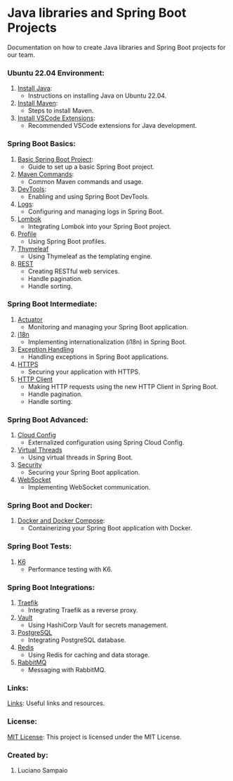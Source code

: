 # Java libraries and Spring Boot Projects

Documentation on how to create Java libraries and Spring Boot projects for our team.

### Ubuntu 22.04 Environment:
1. [Install Java](documentation/java/install.md):
    - Instructions on installing Java on Ubuntu 22.04.
1. [Install Maven](documentation/maven/install.md):
    - Steps to install Maven.
1. [Install VSCode Extensions](documentation/vscode/index.md):
    - Recommended VSCode extensions for Java development.

### Spring Boot Basics:
1. [Basic Spring Boot Project](documentation/spring/basic/project.md):
    - Guide to set up a basic Spring Boot project.
1. [Maven Commands](documentation/maven/pom.md):
    - Common Maven commands and usage.
1. [DevTools](documentation/spring/basic/devtools.md):
    - Enabling and using Spring Boot DevTools.
1. [Logs](documentation/spring/basic/logs.md):
    - Configuring and managing logs in Spring Boot.
1. [Lombok](documentation/spring/basic/lombok.md)
    - Integrating Lombok into your Spring Boot project.
1. [Profile](documentation/spring/basic/profile.md)
    - Using Spring Boot profiles.
1. [Thymeleaf](documentation/spring/basic/thymeleaf.md)
    - Using Thymeleaf as the templating engine.
1. [REST](documentation/spring/basic/rest.md)
    - Creating RESTful web services.
    - Handle pagination.
    - Handle sorting.

### Spring Boot Intermediate:
1. [Actuator](documentation/spring/intermediate/actuator.md)
    - Monitoring and managing your Spring Boot application.
1. [i18n](documentation/spring/intermediate/i18n.md)
    - Implementing internationalization (i18n) in Spring Boot.
1. [Exception Handling](documentation/spring/intermediate/exception-handling.md)
    - Handling exceptions in Spring Boot applications.
1. [HTTPS](documentation/spring/intermediate/https.md)
    - Securing your application with HTTPS.
1. [HTTP Client](documentation/spring/intermediate/http-client.md)
    - Making HTTP requests using the new HTTP Client in Spring Boot.
    - Handle pagination.
    - Handle sorting.

### Spring Boot Advanced:
1. [Cloud Config](documentation/spring/advanced/cloud-config.md)
    - Externalized configuration using Spring Cloud Config.
1. [Virtual Threads](documentation/spring/advanced/virtual-threads.md)
    - Using virtual threads in Spring Boot.
1. [Security](documentation/spring/advanced/security.md)
    - Securing your Spring Boot application.
1. [WebSocket](documentation/spring/advanced/websocket.md)
    - Implementing WebSocket communication.

### Spring Boot and Docker:
1. [Docker and Docker Compose](documentation/spring/extra/container.md):
    - Containerizing your Spring Boot application with Docker.

### Spring Boot Tests:
1. [K6](documentation/spring/tests/k6.md)
    - Performance testing with K6.

### Spring Boot Integrations:
1. [Traefik](documentation/spring/integrations/traefik.md)
    - Integrating Traefik as a reverse proxy.
1. [Vault](documentation/spring/integrations/vault.md)
    - Using HashiCorp Vault for secrets management.
1. [PostgreSQL](documentation/spring/integrations/postgresql.md)
    - Integrating PostgreSQL database.
1. [Redis](documentation/spring/integrations/redis.md)
    - Using Redis for caching and data storage.
1. [RabbitMQ](documentation/spring/integrations/rabbitmq.md)
    - Messaging with RabbitMQ.

### Links:

[Links](documentation/links.md): Useful links and resources.

### License:

[MIT License](LICENSE): This project is licensed under the MIT License.

### Created by:

1. Luciano Sampaio
